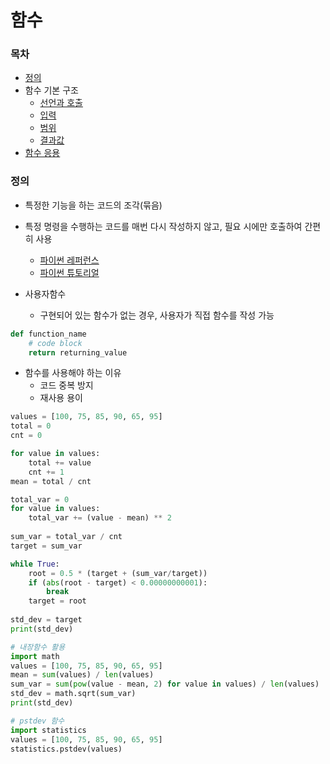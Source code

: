 # 함수

### 목차

- [정의](README.md)
- 함수 기본 구조
  - [선언과 호출](define_call.md)
  - [입력](input.md)
  - [범위](scope.md)
  - [결과값](output.md)
- [함수 응용](apply.md)



### 정의

- 특정한 기능을 하는 코드의 조각(묶음)
- 특정 명령을 수행하는 코드를 매번 다시 작성하지 않고, 필요 시에만 호출하여 간편히 사용
  - [파이썬 레퍼런스](https://docs.python.org/ko/3/library/index.html)
  - [파이썬 튜토리얼](https://docs.python.org/ko/3/tutorial/index.html)

- 사용자함수
  - 구현되어 있는 함수가 없는 경우, 사용자가 직접 함수를 작성 가능

```python
def function_name
	# code block
    return returning_value
```

- 함수를 사용해야 하는 이유
  - 코드 중복 방지
  - 재사용 용이

```python
values = [100, 75, 85, 90, 65, 95]
total = 0
cnt = 0

for value in values:
	total += value
	cnt += 1
mean = total / cnt

total_var = 0
for value in values:
	total_var += (value - mean) ** 2
    
sum_var = total_var / cnt
target = sum_var

while True:
	root = 0.5 * (target + (sum_var/target))
	if (abs(root - target) < 0.00000000001):
		break
	target = root
    
std_dev = target
print(std_dev)
```

```python
# 내장함수 활용
import math
values = [100, 75, 85, 90, 65, 95]
mean = sum(values) / len(values)
sum_var = sum(pow(value - mean, 2) for value in values) / len(values)
std_dev = math.sqrt(sum_var)
print(std_dev)
```

```python
# pstdev 함수
import statistics
values = [100, 75, 85, 90, 65, 95]
statistics.pstdev(values)
```

